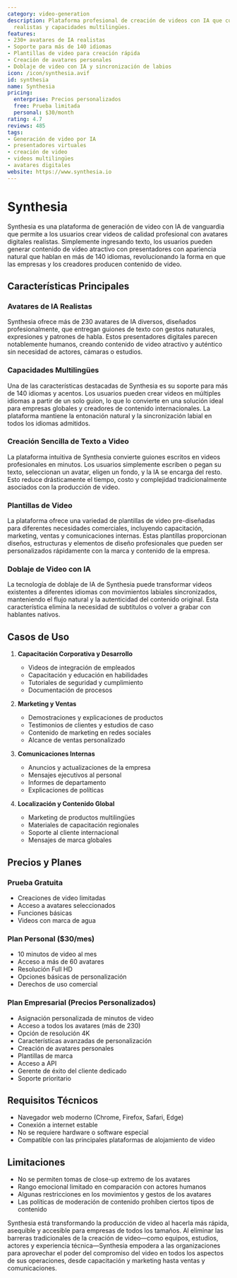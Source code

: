 ```yaml
---
category: video-generation
description: Plataforma profesional de creación de videos con IA que cuenta con avatares
  realistas y capacidades multilingües.
features:
- 230+ avatares de IA realistas
- Soporte para más de 140 idiomas
- Plantillas de video para creación rápida
- Creación de avatares personales
- Doblaje de video con IA y sincronización de labios
icon: /icon/synthesia.avif
id: synthesia
name: Synthesia
pricing:
  enterprise: Precios personalizados
  free: Prueba limitada
  personal: $30/month
rating: 4.7
reviews: 485
tags:
- Generación de video por IA
- presentadores virtuales
- creación de video
- videos multilingües
- avatares digitales
website: https://www.synthesia.io
---
```

# Synthesia

Synthesia es una plataforma de generación de video con IA de vanguardia que permite a los usuarios crear videos de calidad profesional con avatares digitales realistas. Simplemente ingresando texto, los usuarios pueden generar contenido de video atractivo con presentadores con apariencia natural que hablan en más de 140 idiomas, revolucionando la forma en que las empresas y los creadores producen contenido de video.

## Características Principales

### Avatares de IA Realistas
Synthesia ofrece más de 230 avatares de IA diversos, diseñados profesionalmente, que entregan guiones de texto con gestos naturales, expresiones y patrones de habla. Estos presentadores digitales parecen notablemente humanos, creando contenido de video atractivo y auténtico sin necesidad de actores, cámaras o estudios.

### Capacidades Multilingües
Una de las características destacadas de Synthesia es su soporte para más de 140 idiomas y acentos. Los usuarios pueden crear videos en múltiples idiomas a partir de un solo guion, lo que lo convierte en una solución ideal para empresas globales y creadores de contenido internacionales. La plataforma mantiene la entonación natural y la sincronización labial en todos los idiomas admitidos.

### Creación Sencilla de Texto a Video
La plataforma intuitiva de Synthesia convierte guiones escritos en videos profesionales en minutos. Los usuarios simplemente escriben o pegan su texto, seleccionan un avatar, eligen un fondo, y la IA se encarga del resto. Esto reduce drásticamente el tiempo, costo y complejidad tradicionalmente asociados con la producción de video.

### Plantillas de Video
La plataforma ofrece una variedad de plantillas de video pre-diseñadas para diferentes necesidades comerciales, incluyendo capacitación, marketing, ventas y comunicaciones internas. Estas plantillas proporcionan diseños, estructuras y elementos de diseño profesionales que pueden ser personalizados rápidamente con la marca y contenido de la empresa.

### Doblaje de Video con IA
La tecnología de doblaje de IA de Synthesia puede transformar videos existentes a diferentes idiomas con movimientos labiales sincronizados, manteniendo el flujo natural y la autenticidad del contenido original. Esta característica elimina la necesidad de subtítulos o volver a grabar con hablantes nativos.

## Casos de Uso

1. **Capacitación Corporativa y Desarrollo**
   - Videos de integración de empleados
   - Capacitación y educación en habilidades
   - Tutoriales de seguridad y cumplimiento
   - Documentación de procesos

2. **Marketing y Ventas**
   - Demostraciones y explicaciones de productos
   - Testimonios de clientes y estudios de caso
   - Contenido de marketing en redes sociales
   - Alcance de ventas personalizado

3. **Comunicaciones Internas**
   - Anuncios y actualizaciones de la empresa
   - Mensajes ejecutivos al personal
   - Informes de departamento
   - Explicaciones de políticas

4. **Localización y Contenido Global**
   - Marketing de productos multilingües
   - Materiales de capacitación regionales
   - Soporte al cliente internacional
   - Mensajes de marca globales

## Precios y Planes

### Prueba Gratuita
- Creaciones de video limitadas
- Acceso a avatares seleccionados
- Funciones básicas
- Videos con marca de agua

### Plan Personal ($30/mes)
- 10 minutos de video al mes
- Acceso a más de 60 avatares
- Resolución Full HD
- Opciones básicas de personalización
- Derechos de uso comercial

### Plan Empresarial (Precios Personalizados)
- Asignación personalizada de minutos de video
- Acceso a todos los avatares (más de 230)
- Opción de resolución 4K
- Características avanzadas de personalización
- Creación de avatares personales
- Plantillas de marca
- Acceso a API
- Gerente de éxito del cliente dedicado
- Soporte prioritario

## Requisitos Técnicos

- Navegador web moderno (Chrome, Firefox, Safari, Edge)
- Conexión a internet estable
- No se requiere hardware o software especial
- Compatible con las principales plataformas de alojamiento de video

## Limitaciones

- No se permiten tomas de close-up extremo de los avatares
- Rango emocional limitado en comparación con actores humanos
- Algunas restricciones en los movimientos y gestos de los avatares
- Las políticas de moderación de contenido prohíben ciertos tipos de contenido

Synthesia está transformando la producción de video al hacerla más rápida, asequible y accesible para empresas de todos los tamaños. Al eliminar las barreras tradicionales de la creación de video—como equipos, estudios, actores y experiencia técnica—Synthesia empodera a las organizaciones para aprovechar el poder del compromiso del video en todos los aspectos de sus operaciones, desde capacitación y marketing hasta ventas y comunicaciones.